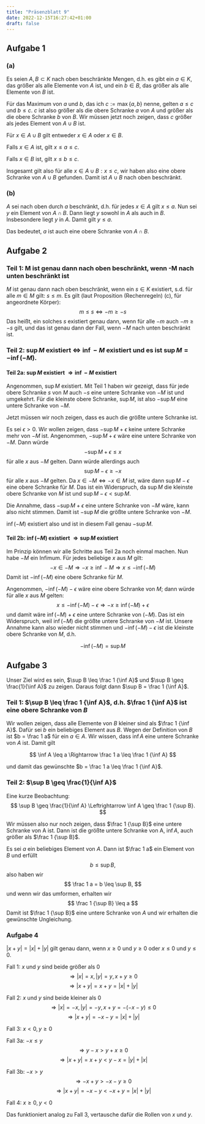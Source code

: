 ```yaml
---
title: "Präsenzblatt 9"
date: 2022-12-15T16:27:42+01:00
draft: false
---
```


## Aufgabe 1

### (a)

Es seien $A, B \subset K$ nach oben beschränkte Mengen, d.h. es gibt ein $a \in K$, das größer als alle Elemente von $A$ ist, und ein $b \in B$, das größer als alle Elemente von $B$ ist.

Für das Maximum von $a$ und $b$, das ich $c := \max${$a,b$} nenne, gelten $a \leq c$ und $b \leq c$. $c$ ist also größer als die obere Schranke $a$ von $A$ und größer als die obere Schranke $b$ von $B$. Wir müssen jetzt noch zeigen, dass $c$ größer als jedes Element von $A \cup B$ ist.

Für $x \in A \cup B$ gilt entweder $x \in A$ oder $x \in B$.

Falls $x \in A$ ist, gilt $x \leq a \leq c$.

Falls $x \in B$ ist, gilt $x \leq b \leq c$.

Insgesamt gilt also für alle $x \in A \cup B: x \leq c$, wir haben also eine obere Schranke von $A \cup B$ gefunden. Damit ist $A \cup B$ nach oben beschränkt.

### (b)

$A$ sei nach oben durch $a$ beschränkt, d.h. für jedes $x \in A$ gilt $x \leq a$. Nun sei $y$ ein Element von $A \cap B$. Dann liegt $y$ sowohl in $A$ als auch in $B$. Insbesondere liegt $y$ in $A$. Damit gilt $y \leq a$.

Das bedeutet, $a$ ist auch eine obere Schranke von $A \cap B$.

## Aufgabe 2

### Teil 1: M ist genau dann nach oben beschränkt, wenn -M nach unten beschränkt ist

$M$ ist genau dann nach oben beschränkt, wenn ein $s \in K$ existiert, s.d. für alle $m \in M$ gilt: $s \leq m$.
Es gilt (laut Proposition (Rechenregeln) (c), für angeordnete Körper):
$$
m \leq s \Leftrightarrow -m \geq -s
$$
Das heißt, ein solches $s$ existiert genau dann, wenn für alle $-m$ auch $-m \geq -s$ gilt, und das ist genau dann der Fall, wenn $-M$ nach unten beschränkt ist.

### Teil 2: $\sup M$ existiert $\Leftrightarrow$ $\inf -M$ existiert und es ist $\sup M = -\inf(-M)$.

#### Teil 2a: $\sup M$ existiert $\Rightarrow \inf -M$ existiert

Angenommen, $\sup M$ existiert.
Mit Teil 1 haben wir gezeigt, dass für jede obere Schranke $s$ von $M$ auch $-s$ eine untere Schranke von $-M$ ist und umgekehrt.
Für die kleinste obere Schranke, $\sup M$, ist also $-\sup M$ eine untere Schranke von $-M$.

Jetzt müssen wir noch zeigen, dass es auch die größte untere Schranke ist.

Es sei $\epsilon > 0$. Wir wollen zeigen, dass $- \sup M + \epsilon$ keine untere Schranke mehr von $-M$ ist.
Angenommen, $- \sup M + \epsilon$ wäre eine untere Schranke von $-M$. Dann würde
$$
-\sup M + \epsilon \leq x
$$
für alle $x$ aus $-M$ gelten. Dann würde allerdings auch
$$
\sup M - \epsilon \geq -x
$$
für alle $x$ aus $-M$ gelten. Da $x \in -M \Leftrightarrow -x \in M$ ist, wäre dann $\sup M - \epsilon$ eine obere Schranke für $M$.
Das ist ein Widerspruch, da $\sup M$ die kleinste obere Schranke von $M$ ist und $\sup M - \epsilon < \sup M$.

Die Annahme, dass $-\sup M + \epsilon$ eine untere Schranke von $-M$ wäre, kann also nicht stimmen.
Damit ist $-\sup M$ die größte untere Schranke von $-M$.

$\inf(-M)$ existiert also und ist in diesem Fall genau $-\sup M$.

#### Teil 2b: $\inf(-M)$ existiert $\Rightarrow \sup M$ existiert

Im Prinzip können wir alle Schritte aus Teil 2a noch einmal machen.
Nun habe $-M$ ein Infimum.
Für jedes beliebige $x$ aus $M$ gilt:
$$
-x \in -M
\Rightarrow
-x \geq \inf -M
\Rightarrow
x \leq -\inf(-M)
$$
Damit ist $-\inf(-M)$ eine obere Schranke für $M$.

Angenommen, $-\inf(-M) - \epsilon$ wäre eine obere Schranke von $M$; dann würde für alle $x$ aus $M$ gelten:
$$
x \leq -\inf(-M) - \epsilon
\Rightarrow
-x \geq \inf(-M) + \epsilon
$$
und damit wäre $\inf(-M) + \epsilon$ eine untere Schranke von $(-M)$.
Das ist ein Widerspruch, weil $\inf(-M)$ die größte untere Schranke von $-M$ ist.
Unsere Annahme kann also wieder nicht stimmen und $-\inf(-M) - \epsilon$ ist die kleinste obere Schranke von $M$, d.h.

$$
-\inf(-M) = \sup M
$$

## Aufgabe 3

Unser Ziel wird es sein, $\sup B \leq \frac 1 {\inf A}$ und $\sup B \geq \frac{1}{\inf A}$ zu zeigen. Daraus folgt dann $\sup B = \frac 1 {\inf A}$.

### Teil 1: $\sup B \leq \frac 1 {\inf A}$, d.h. $\frac 1 {\inf A}$ ist eine obere Schranke von $B$

Wir wollen zeigen, dass alle Elemente von $B$ kleiner sind als $\frac 1 {\inf A}$. Dafür sei $b$ ein beliebiges Element aus $B$. Wegen der Definition von $B$ ist $b = \frac 1 a$ für ein $a \in A$.
Wir wissen, dass $\inf A$ eine untere Schranke von $A$ ist. Damit gilt

$$
\inf A \leq a
\Rightarrow
\frac 1 a \leq \frac 1 {\inf A}
$$

und damit das gewünschte $b = \frac 1 a \leq \frac 1 {\inf A}$.

### Teil 2: $\sup B \geq \frac{1}{\inf A}$

Eine kurze Beobachtung:
$$
\sup B \geq \frac{1}{\inf A}
\Leftrightarrow
\inf A \geq \frac 1 {\sup B}.
$$

Wir müssen also nur noch zeigen, dass $\frac 1 {\sup B}$ eine untere Schranke von A ist.
Dann ist die größte untere Schranke von A, $\inf A$, auch größer als $\frac 1 {\sup B}$.

Es sei $a$ ein beliebiges Element von $A$. Dann ist $\frac 1 a$ ein Element von $B$ und erfüllt
$$
b \leq \sup B,
$$
also haben wir
$$
\frac 1 a = b \leq \sup B,
$$
und wenn wir das umformen, erhalten wir
$$
\frac 1 {\sup B} \leq a
$$
Damit ist $\frac 1 {\sup B}$ eine untere Schranke von $A$ und wir erhalten die gewünschte Ungleichung.

### Aufgabe 4

$|x + y| = |x| + |y|$ gilt genau dann, wenn $x \geq 0$ und $y \geq 0$ oder $x \leq 0$ und $y \leq 0$.

Fall 1: $x$ und $y$ sind beide größer als 0
$$
\Rightarrow |x| = x, |y| = y, x+y \geq 0
$$
$$
\Rightarrow |x+y| = x+y = |x| + |y|
$$

Fall 2: $x$ und $y$ sind beide kleiner als 0
$$
\Rightarrow |x| = -x, |y| = -y, x+y = -(-x-y) \leq 0
$$
$$
\Rightarrow |x+y| = -x -y = |x| + |y|
$$

Fall 3: $x < 0, y \geq 0$

Fall 3a: $-x \leq y$
$$
\Rightarrow y - x > y + x \geq 0
$$
$$
\Rightarrow |x+y| = x+y < y-x = |y| + |x|
$$

Fall 3b: $-x > y$
$$
\Rightarrow -x+y > -x-y \geq 0
$$
$$
\Rightarrow |x+y| = -x-y < -x+y = |x| + |y|
$$

Fall 4: $x \geq 0, y < 0$

Das funktioniert analog zu Fall 3, vertausche dafür die Rollen von $x$ und $y$.